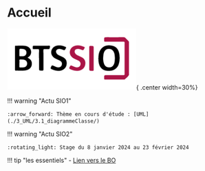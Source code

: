 # Accueil

![logo BTS](./images/logo-bts-sio-300x143.png){ .center width=30%}

!!! warning "Actu SIO1"

    :arrow_forward: Thème en cours d'étude : [UML](./3_UML/3.1_diagrammeClasse/)

!!! warning "Actu SIO2"

    :rotating_light: Stage du 8 janvier 2024 au 23 février 2024

!!! tip "les essentiels"
    - [Lien vers le BO](https://www.reseaucerta.org/sites/default/files/sio/BTS_ServicesInformatiquesOrganisations2019.pdf)
